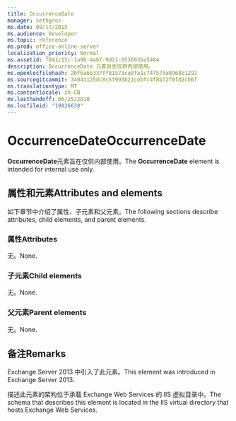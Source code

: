 ```yaml
---
title: OccurrenceDate
manager: sethgros
ms.date: 09/17/2015
ms.audience: Developer
ms.topic: reference
ms.prod: office-online-server
localization_priority: Normal
ms.assetid: f041c15c-1a96-4a6f-9d21-0536936a5484
description: OccurrenceDate 元素旨在仅供内部使用。
ms.openlocfilehash: 20f6a65337ff81573ca0fa1c74757da0968b1292
ms.sourcegitcommit: 34041125dc8c5f993b21cebfc4f8b72f0fd2cb6f
ms.translationtype: MT
ms.contentlocale: zh-CN
ms.lasthandoff: 06/25/2018
ms.locfileid: "19826638"
---
```

# <a name="occurrencedate"></a><span data-ttu-id="a7eea-103">OccurrenceDate</span><span class="sxs-lookup"><span data-stu-id="a7eea-103">OccurrenceDate</span></span>

<span data-ttu-id="a7eea-104">**OccurrenceDate**元素旨在仅供内部使用。</span><span class="sxs-lookup"><span data-stu-id="a7eea-104">The **OccurrenceDate** element is intended for internal use only.</span></span> 

## <a name="attributes-and-elements"></a><span data-ttu-id="a7eea-105">属性和元素</span><span class="sxs-lookup"><span data-stu-id="a7eea-105">Attributes and elements</span></span>

<span data-ttu-id="a7eea-106">如下章节中介绍了属性、子元素和父元素。</span><span class="sxs-lookup"><span data-stu-id="a7eea-106">The following sections describe attributes, child elements, and parent elements.</span></span>
  
### <a name="attributes"></a><span data-ttu-id="a7eea-107">属性</span><span class="sxs-lookup"><span data-stu-id="a7eea-107">Attributes</span></span>

<span data-ttu-id="a7eea-108">无。</span><span class="sxs-lookup"><span data-stu-id="a7eea-108">None.</span></span>
  
### <a name="child-elements"></a><span data-ttu-id="a7eea-109">子元素</span><span class="sxs-lookup"><span data-stu-id="a7eea-109">Child elements</span></span>

<span data-ttu-id="a7eea-110">无。</span><span class="sxs-lookup"><span data-stu-id="a7eea-110">None.</span></span>
  
### <a name="parent-elements"></a><span data-ttu-id="a7eea-111">父元素</span><span class="sxs-lookup"><span data-stu-id="a7eea-111">Parent elements</span></span>

<span data-ttu-id="a7eea-112">无。</span><span class="sxs-lookup"><span data-stu-id="a7eea-112">None.</span></span>
  
## <a name="remarks"></a><span data-ttu-id="a7eea-113">备注</span><span class="sxs-lookup"><span data-stu-id="a7eea-113">Remarks</span></span>

<span data-ttu-id="a7eea-114">Exchange Server 2013 中引入了此元素。</span><span class="sxs-lookup"><span data-stu-id="a7eea-114">This element was introduced in Exchange Server 2013.</span></span>
  
<span data-ttu-id="a7eea-115">描述此元素的架构位于承载 Exchange Web Services 的 IIS 虚拟目录中。</span><span class="sxs-lookup"><span data-stu-id="a7eea-115">The schema that describes this element is located in the IIS virtual directory that hosts Exchange Web Services.</span></span>
  

